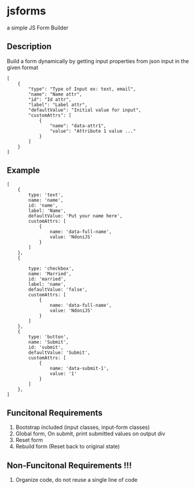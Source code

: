 # jsforms

a simple JS Form Builder

## Description

Build a form dynamically by getting input properties from json input in the given format

```
[
    {
        "type": "Type of Input ex: text, email",
        "name": "Name attr",
        "id": "Id attr",
        "label": "Label attr",
        "defaultValue": "Initial value for input",
        "customAttrs": [
            {
                "name": "data-attr1",
                "value": "Attribute 1 value ..."
            }    
        ]
    }
]
```

## Example

```
[
    {
        type: 'text',
        name: 'name',
        id: 'name',
        label: 'Name',
        defaultValue: 'Put your name here',
        customAttrs: [
            {
                name: 'data-full-name',
                value: 'NdoniJS'
            }
        ]
    },
    {

        type: 'checkbox',
        name: 'Married',
        id: 'married',
        label: 'name',
        defaultValue: 'false',
        customAttrs: [
            {
                name: 'data-full-name',
                value: 'NdoniJS'
            }
        ]
    },
    {
        type: 'button',
        name: 'Submit',
        id: 'submit',
        defaultValue: 'Submit',
        customAttrs: [
            {
                name: 'data-submit-1',
                value: '1'
            }
        ]
    },
]
```

## Funcitonal Requirements

1. Bootstrap included (input classes, input-form classes)
2. Global form, On submit, print submitted values on output div
3. Reset form
4. Rebuild form (Reset back to original state)

## Non-Funcitonal Requirements !!!

1. Organize code, do not reuse a single line of code